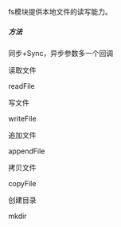 fs模块提供本地文件的读写能力。

##### 方法

同步+Sync，异步参数多一个回调

读取文件

readFile

写文件

writeFile

追加文件

appendFile

拷贝文件

copyFile

创建目录

mkdir